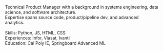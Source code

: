 Technical Product Manager with a background in systems engineering, data science, and software architecture. <br>
Expertise spans source code, product/pipeline dev, and advanced analytics. <br> <br>
Skills: Python, JS, HTML, CSS <br>
Experiences: Infor, Viasat, Ivanti <br> 
Education: Cal Poly IE, Springboard Advanced ML <br>  

